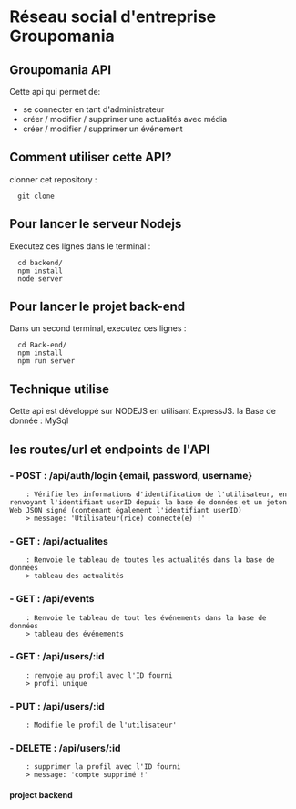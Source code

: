 # Réseau social d'entreprise Groupomania

## Groupomania API

Cette api qui permet de:

- se connecter en tant d'administrateur
- créer / modifier / supprimer une actualités avec média
- créer / modifier / supprimer un événement


## Comment utiliser cette API?

clonner cet repository :

      git clone 

## Pour lancer le serveur Nodejs

Executez ces lignes dans le terminal :

      cd backend/
      npm install
      node server

## Pour lancer le projet back-end

Dans un second terminal, executez ces lignes :

      cd Back-end/
      npm install
      npm run server

## Technique utilise

Cette api est développé sur NODEJS en utilisant ExpressJS.
la Base de donnée : MySql

## les routes/url et endpoints de l'API


### - POST : /api/auth/login {email, password, username}

        : Vérifie les informations d'identification de l'utilisateur, en renvoyant l'identifiant userID depuis la base de données et un jeton Web JSON signé (contenant également l'identifiant userID)
        > message: 'Utilisateur(rice) connecté(e) !'

### - GET : /api/actualites

        : Renvoie le tableau de toutes les actualités dans la base de données
        > tableau des actualités

### - GET : /api/events

        : Renvoie le tableau de tout les événements dans la base de données
        > tableau des événements

### - GET : /api/users/:id

        : renvoie au profil avec l'ID fourni
        > profil unique

### - PUT : /api/users/:id

        : Modifie le profil de l'utilisateur'

### - DELETE : /api/users/:id

        : supprimer la profil avec l'ID fourni
        > message: 'compte supprimé !'



#### project backend

